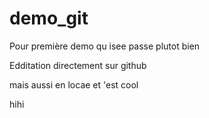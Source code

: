 # demo_git
Pour première demo qu isee passe plutot bien


Edditation directement sur github

mais aussi en locae et 'est cool

hihi
